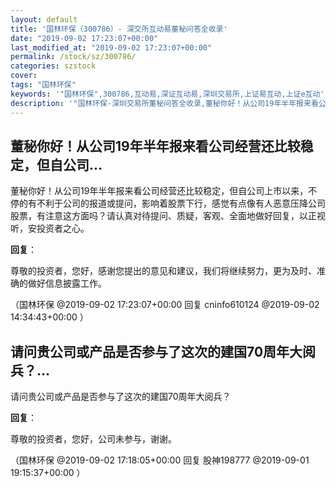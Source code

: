 ```yaml
---
layout: default
title: '国林环保（300786）- 深交所互动易董秘问答全收录'
date: "2019-09-02 17:23:07+00:00"
last_modified_at: "2019-09-02 17:23:07+00:00"
permalink: /stock/sz/300786/
categories: szstock
cover: 
tags: "国林环保"
keywords: '"国林环保",300786,互动易,深证互动易,深圳交易所,上证易互动,上证e互动'
description: '"国林环保-深圳交易所董秘问答全收录,董秘你好！从公司19年半年报来看公司经营还比较稳定，但自公司上市以来，不停的有不利于公司的报道或提问，影响着股票下行，感觉有点像有人恶意压降公司股票，有注意这方面吗？请认真对待提问、质疑，客观、全面地做好回复，以正视听，安投资者之心。"'
---
```


## 董秘你好！从公司19年半年报来看公司经营还比较稳定，但自公司...

董秘你好！从公司19年半年报来看公司经营还比较稳定，但自公司上市以来，不停的有不利于公司的报道或提问，影响着股票下行，感觉有点像有人恶意压降公司股票，有注意这方面吗？请认真对待提问、质疑，客观、全面地做好回复，以正视听，安投资者之心。

**回复**：

尊敬的投资者，您好，感谢您提出的意见和建议，我们将继续努力，更为及时、准确的做好信息披露工作。 

（国林环保  @2019-09-02 17:23:07+00:00 回复 cninfo610124  @2019-09-02 14:34:43+00:00 ）

## 请问贵公司或产品是否参与了这次的建国70周年大阅兵？...

请问贵公司或产品是否参与了这次的建国70周年大阅兵？

**回复**：

尊敬的投资者，您好，公司未参与，谢谢。 

（国林环保  @2019-09-02 17:18:05+00:00 回复 股神198777  @2019-09-01 19:15:37+00:00 ）

